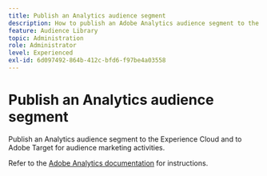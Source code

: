 ```yaml
---
title: Publish an Analytics audience segment 
description: How to publish an Adobe Analytics audience segment to the Experience Cloud and to Adobe Target for audience marketing activities.
feature: Audience Library
topic: Administration
role: Administrator
level: Experienced
exl-id: 6d097492-864b-412c-bfd6-f97be4a03558
---
```

# Publish an Analytics audience segment

Publish an Analytics audience segment to the Experience Cloud and to Adobe Target for audience marketing activities.

Refer to the [Adobe Analytics documentation](https://docs.adobe.com/content/help/en/analytics/components/segmentation/segmentation-workflow/seg-publish.html) for instructions.
